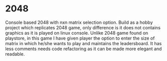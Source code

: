 # 2048
Console based 2048 with nxn matrix selection option.
Build as a hobby project which replicates 2048 game, only difference is it does not contains graphics as 
it is played on linux console.
Unlike 2048 game found on playstore, in this game I have given player the option to enter the size of matrix 
in which he/she wants to play and maintains the leadersboard.
It has less comments needs code refactoring as it can be made more elegant and readable.
